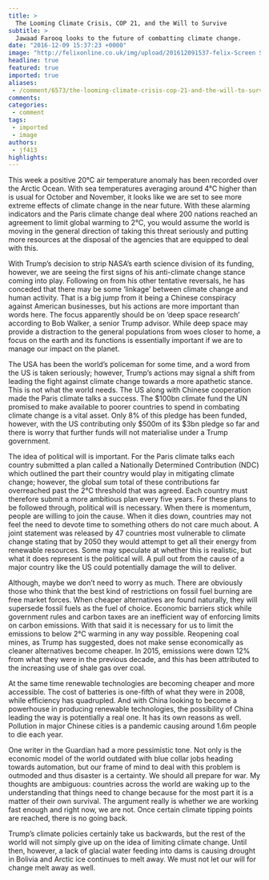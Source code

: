 ```yaml
---
title: >
  The Looming Climate Crisis, COP 21, and the Will to Survive
subtitle: >
  Jawaad Farooq looks to the future of combatting climate change.
date: "2016-12-09 15:37:23 +0000"
image: "http://felixonline.co.uk/img/upload/201612091537-felix-Screen Shot 2016-12-09 at 15.35.53.png"
headline: true
featured: true
imported: true
aliases:
 - /comment/6573/the-looming-climate-crisis-cop-21-and-the-will-to-survive
comments:
categories:
 - comment
tags:
 - imported
 - image
authors:
 - jf413
highlights:
---
```


This week a positive 20°C air temperature anomaly has been recorded over the Arctic Ocean. With sea temperatures averaging around 4°C higher than is usual for October and November, it looks like we are set to see more extreme effects of climate change in the near future.
With these alarming indicators and the Paris climate change deal where 200 nations reached an agreement to limit global warming to 2°C, you would assume the world is moving in the general direction of taking this threat seriously and putting more resources at the disposal of the agencies that are equipped to deal with this.

With Trump’s decision to strip NASA’s earth science division of its funding, however, we are seeing the first signs of his anti-climate change stance coming into play. Following on from his other tentative reversals, he has conceded that there may be some ‘linkage’ between climate change and human activity. That is a big jump from it being a Chinese conspiracy against American businesses, but his actions are more important than words here. The focus apparently should be on ‘deep space research’ according to Bob Walker, a senior Trump advisor. While deep space may provide a distraction to the general populations from woes closer to home, a focus on the earth and its functions is essentially important if we are to manage our impact on the planet.

The USA has been the world’s policeman for some time, and a word from the US is taken seriously; however, Trump’s actions may signal a shift from leading the fight against climate change towards a more apathetic stance. This is not what the world needs. The US along with Chinese cooperation made the Paris climate talks a success. The $100bn climate fund the UN promised to make available to poorer countries to spend in combating climate change is a vital asset. Only 8% of this pledge has been funded, however, with the US contributing only $500m of its $3bn pledge so far and there is worry that further funds will not materialise under a Trump government.

The idea of political will is important. For the Paris climate talks each country submitted a plan called a Nationally Determined Contribution (NDC) which outlined the part their country would play in mitigating climate change; however, the global sum total of these contributions far overreached past the 2°C threshold that was agreed. Each country must therefore submit a more ambitious plan every five years. For these plans to be followed through, political will is necessary. When there is momentum, people are willing to join the cause. When it dies down, countries may not feel the need to devote time to something others do not care much about. A joint statement was released by 47 countries most vulnerable to climate change stating that by 2050 they would attempt to get all their energy from renewable resources. Some may speculate at whether this is realistic, but what it does represent is the political will. A pull out from the cause of a major country like the US could potentially damage the will to deliver.

Although, maybe we don’t need to worry as much. There are obviously those who think that the best kind of restrictions on fossil fuel burning are free market forces. When cheaper alternatives are found naturally, they will supersede fossil fuels as the fuel of choice. Economic barriers stick while government rules and carbon taxes are an inefficient way of enforcing limits on carbon emissions. With that said it is necessary for us to limit the emissions to below 2°C warming in any way possible. Reopening coal mines, as Trump has suggested, does not make sense economically as cleaner alternatives become cheaper. In 2015, emissions were down 12% from what they were in the previous decade, and this has been attributed to the increasing use of shale gas over coal.

At the same time renewable technologies are becoming cheaper and more accessible. The cost of batteries is one-fifth of what they were in 2008, while efficiency has quadrupled. And with China looking to become a powerhouse in producing renewable technologies, the possibility of China leading the way is potentially a real one. It has its own reasons as well. Pollution in major Chinese cities is a pandemic causing around 1.6m people to die each year.

One writer in the Guardian had a more pessimistic tone. Not only is the economic model of the world outdated with blue collar jobs heading towards automation, but our frame of mind to deal with this problem is outmoded and thus disaster is a certainty. We should all prepare for war. My thoughts are ambiguous: countries across the world are waking up to the understanding that things need to change because for the most part it is a matter of their own survival. The argument really is whether we are working fast enough and right now, we are not. Once certain climate tipping points are reached, there is no going back.

Trump’s climate policies certainly take us backwards, but the rest of the world will not simply give up on the idea of limiting climate change. Until then, however, a lack of glacial water feeding into dams is causing drought in Bolivia and Arctic ice continues to melt away. We must not let our will for change melt away as well.
